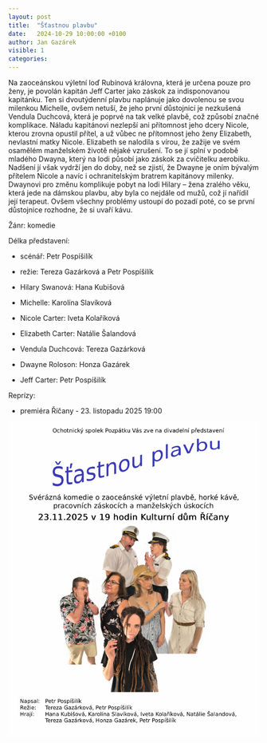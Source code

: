```yaml
---
layout: post
title:  "Šťastnou plavbu"
date:   2024-10-29 10:00:00 +0100
author: Jan Gazárek
visible: 1
categories: 
---
```

Na zaoceánskou výletní loď Rubínová královna, která je určena pouze pro ženy, je povolán kapitán Jeff Carter jako záskok za indisponovanou kapitánku. Ten si dvoutýdenní plavbu naplánuje jako dovolenou se svou milenkou Michelle, ovšem netuší, že jeho první důstojnicí je nezkušená Vendula Duchcová, která je poprvé na tak velké plavbě, což způsobí značné komplikace. Náladu kapitánovi nezlepší ani přítomnost jeho dcery Nicole, kterou zrovna opustil přítel, a už vůbec ne přítomnost jeho ženy Elizabeth, nevlastní matky Nicole. Elizabeth se nalodila s vírou, že zažije ve svém osamělém manželském životě nějaké vzrušení. To se jí splní v podobě mladého Dwayna, který na lodi působí jako záskok za cvičitelku aerobiku. Nadšení jí však vydrží jen do doby, než se zjistí, že Dwayne je oním bývalým přítelem Nicole a navíc i ochranitelským bratrem kapitánovy milenky. Dwaynovi pro změnu komplikuje pobyt na lodi Hilary – žena zralého věku, která jede na dámskou plavbu, aby byla co nejdále od mužů, což jí nařídil její terapeut. Ovšem všechny problémy ustoupí do pozadí poté, co se první důstojnice rozhodne, že si uvaří kávu.

Žánr: komedie

Délka představení:

 * scénář: Petr Pospíšilík

 * režie: Tereza Gazárková a Petr Pospíšilík

 * Hilary Swanová: Hana Kubišová
 * Michelle: Karolína Slavíková
 * Nicole Carter: Iveta Kolaříková
 * Elizabeth Carter: Natálie Šalandová
 * Vendula Duchcová: Tereza Gazárková
 * Dwayne Roloson: Honza Gazárek
 * Jeff Carter: Petr Pospíšilík

Reprízy:

 * premiéra Říčany - 23. listopadu 2025 19:00

<img src="/img/stastnou_plavbu_plakat.png" />
